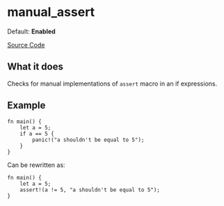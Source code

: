 # manual_assert

Default: **Enabled**

[Source Code](https://github.com/software-mansion/cairo-lint/tree/main/src/lints/manual/manual_assert.rs#L38)

## What it does

Checks for manual implementations of `assert` macro in an if expressions.

## Example

```cairo
fn main() {
    let a = 5;
    if a == 5 {
        panic!("a shouldn't be equal to 5");
    }
}
```

Can be rewritten as:

```cairo
fn main() {
    let a = 5;
    assert!(a != 5, "a shouldn't be equal to 5");
}
```
